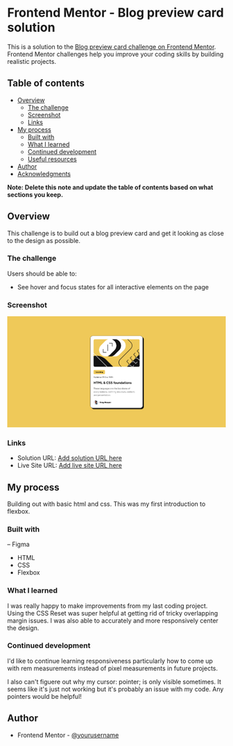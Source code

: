 # Frontend Mentor - Blog preview card solution

This is a solution to the [Blog preview card challenge on Frontend Mentor](https://www.frontendmentor.io/challenges/blog-preview-card-ckPaj01IcS). Frontend Mentor challenges help you improve your coding skills by building realistic projects. 

## Table of contents

- [Overview](#overview)
  - [The challenge](#the-challenge)
  - [Screenshot](#screenshot)
  - [Links](#links)
- [My process](#my-process)
  - [Built with](#built-with)
  - [What I learned](#what-i-learned)
  - [Continued development](#continued-development)
  - [Useful resources](#useful-resources)
- [Author](#author)
- [Acknowledgments](#acknowledgments)

**Note: Delete this note and update the table of contents based on what sections you keep.**

## Overview
This challenge is to build out a blog preview card and get it looking as close to the design as possible.

### The challenge

Users should be able to:

- See hover and focus states for all interactive elements on the page

### Screenshot

![](./assets/images/screenshot.png)

### Links

- Solution URL: [Add solution URL here](https://github.com/Babyjenx/blog-preview-card-main)
- Live Site URL: [Add live site URL here](https://babyjenx.github.io/blog-preview-card-main/)

## My process

Building out with basic html and css. This was my first introduction to flexbox.

### Built with

– Figma
- HTML
- CSS
- Flexbox


### What I learned

I was really happy to make improvements from my last coding project. Using the CSS Reset was super helpful at getting rid of tricky overlapping margin issues. I was also able to accurately and more responsively center the design.


### Continued development

I'd like to continue learning responsiveness particularly how to come up with rem measurements instead of pixel measurements in future projects.

I also can't figuere out why my cursor: pointer; is only visible sometimes. It seems like it's just not working but it's probably an issue with my code. Any pointers would be helpful!

## Author

- Frontend Mentor - [@yourusername](https://www.frontendmentor.io/profile/yourusername)



